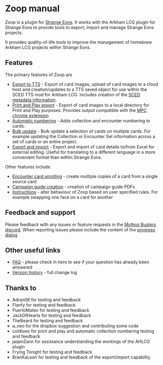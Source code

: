 # Zoop manual

Zoop is a plugin for [Strange Eons](https://cgjennings.ca/eons/). It works with the Arkham LCG plugin for Strange Eons to provide tools to export, import and manage Strange Eons projects.

It provides quality-of-life tools to improve the management of homebrew Arkham LCG projects within Strange Eons.

## Features

The primary features of Zoop are

- [Export to TTS](tts/TtsExport.md) - Export of card images, upload of card images to a cloud host and creation/updates to a TTS saved object for use within the SCED TTS mod for Arkham LCG. Includes creation of the [SCED metadata information](tts/ScedMetadata.md).
- [Print and Play export](printandplay/PrintAndPlay.md) - Export of card images to a local directory for Print and Play purposes. Provides output compatible with the [MPC chrome extension](https://chromewebstore.google.com/detail/mpc-project-helper/oigcfklkajlgkeblpngmbgjniiejabko?hl=en-GB&pli=1)
- [Automatic numbering](automaticnumbering/AutomaticNumbering.md) - Adds collection and encounter numbering to cards.
- [Bulk update](bulkupdate/BulkUpdate.md) - Bulk update a selection of cards on multiple cards. For example updating the Collection or Encounter Set information across a set of cards or an entire project.
- [Export and import](exportimport/ExportImport.md) - Export and import of card details to/from Excel for external editing. Useful for translating to a different language in a more convenient format than within Strange Eons.

Other features include

- [Encounter card unrolling](shared/encountersetunrolling/EncounterSetUnrolling.md) - create multiple copies of a card from a single source card
- [Campaign guide creation](shared/campaignguides/CampaignGuides.md) - creation of campaign guide PDFs
- [Instructions](shared/instructions/Instructions.md) - alter behaviour of Zoop based on user specified rules. For example swapping one face on a card for another

## Feedback and support

Please feedback with any issues or feature requests in the [Mythos Busters discord](https://discord.com/channels/225349059689447425/1194309326291075204). When reporting issues please include the content of the [progress dialog](shared/progressdialog/ProgressDialog.md)

## Other useful links

- [FAQ](FAQ) - please check in here to see if your question has already been answered
- [Version history](VersionHistory.md) - full change log

## Thanks to

- Adran06 for testing and feedback
- Flanfy for testing and feedback
- PuertoMateo for testing and feedback
- JackOfHearts for testing and feedback
- TheBeard for testing and feedback
- a_neo for the dropbox suggestion and contributing some code
- coldtoes for print and play and automatic collection numbering testing and feedback
- jaqenZann for assistance understanding the workings of the AHLCG plugin
- Frying Tonight for testing and feedback
- BranKaLeon for testing and feedback of the export/import capability
